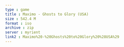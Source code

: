 ```yaml
---
type : game
title : Maximo - Ghosts to Glory (USA)
size : 542.4 M
format : iso
archive : zip
server : myrient
link2 : Maximo%20-%20Ghosts%20to%20Glory%20%28USA%29
---
```

